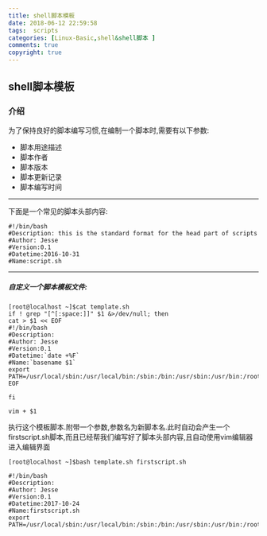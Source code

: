 ```yaml
---
title: shell脚本模板
date: 2018-06-12 22:59:58
tags:  scripts
categories: [Linux-Basic,shell&shell脚本 ]
comments: true
copyright: true
---
```



## shell脚本模板

### 介绍

为了保持良好的脚本编写习惯,在编制一个脚本时,需要有以下参数:

- 脚本用途描述  
- 脚本作者  
- 脚本版本
- 脚本更新记录  
- 脚本编写时间

---

下面是一个常见的脚本头部内容:

```
#!/bin/bash
#Description: this is the standard format for the head part of scripts
#Author: Jesse
#Version:0.1
#Datetime:2016-10-31
#Name:script.sh
```
---
<!--more-->

##### 自定义一个脚本模板文件:

```
[root@localhost ~]$cat template.sh 
if ! grep "[^[:space:]]" $1 &>/dev/null; then
cat > $1 << EOF
#!/bin/bash
#Description:
#Author: Jesse
#Version:0.1
#Datetime:`date +%F`
#Name:`basename $1`
export PATH=/usr/local/sbin:/usr/local/bin:/sbin:/bin:/usr/sbin:/usr/bin:/root/bin
EOF

fi

vim + $1

```

执行这个模板脚本.附带一个参数,参数名为新脚本名.此时自动会产生一个firstscript.sh脚本,而且已经帮我们编写好了脚本头部内容,且自动使用vim编辑器进入编辑界面

```
[root@localhost ~]$bash template.sh firstscript.sh

#!/bin/bash
#Description:
#Author: Jesse
#Version:0.1
#Datetime:2017-10-24
#Name:firstscript.sh
export PATH=/usr/local/sbin:/usr/local/bin:/sbin:/bin:/usr/sbin:/usr/bin:/root/bin
```

